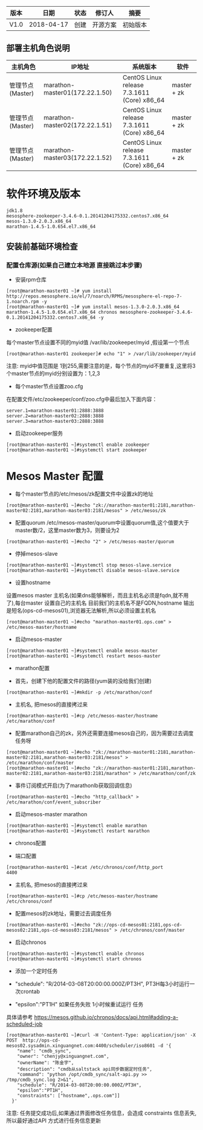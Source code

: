 | 版本   |   日期   |   状态  | 修订人    |    摘要   |
| ------ | ----- | ----- | ------- | ------ |
| V1.0  | 2018-04-17  | 创建  |  开源方案   |    初始版本  |


## 部署主机角色说明

| 主机角色 | IP地址 |   系统版本 |  软件 |
| ------    | ------  |   ------  | ------ |
| 管理节点(Master)  | marathon-master01(172.22.1.50) | CentOS Linux release 7.3.1611 (Core) x86_64  | master + zk | 
| 管理节点(Master)  | marathon-master02(172.22.1.51) | CentOS Linux release 7.3.1611 (Core) x86_64  | master + zk | 
| 管理节点(Master)  | marathon-master03(172.22.1.52) | CentOS Linux release 7.3.1611 (Core) x86_64  | master + zk | 

# 软件环境及版本

```
jdk1.8
mesosphere-zookeeper-3.4.6-0.1.20141204175332.centos7.x86_64
mesos-1.3.0-2.0.3.x86_64
marathon-1.4.5-1.0.654.el7.x86_64
```

## 安装前基础环境检查
### 配置仓库源(如果自己建立本地源 直接跳过本步骤)

- 安装rpm仓库

```
[root@marathon-master01 ~]# yum install  http://repos.mesosphere.io/el/7/noarch/RPMS/mesosphere-el-repo-7-1.noarch.rpm -y
[root@marathon-master01 ~]# yum install mesos-1.3.0-2.0.3.x86_64 marathon-1.4.5-1.0.654.el7.x86_64 chronos mesosphere-zookeeper-3.4.6-0.1.20141204175332.centos7.x86_64 -y
```

- zookeeper配置

每个master节点设置不同的myid值 /var/lib/zookeeper/myid ,假设第一个节点 

```
[root@marathon-master01 zookeeper]# echo "1" > /var/lib/zookeeper/myid
```

注意: myid中值范围是 1到255,需要注意的是，每个节点的myid不要重复,这里将3个master节点的myid分别设置为：1,2,3


- 每个master节点设置zoo.cfg

在配置文件/etc/zookeeper/conf/zoo.cfg中最后加入下面内容： 
```
server.1=marathon-master01:2888:3888
server.2=marathon-master02:2888:3888
server.3=marathon-master03:2888:3888
```

- 启动zookeeper服务 

```
[root@marathon-master01 ~]#systemctl enable zookeeper
[root@marathon-master01 ~]#systemctl start zookeeper
```

# Mesos Master 配置

- 每个master节点的/etc/mesos/zk配置文件中设置zk的地址

```
[root@marathon-master01 ~]#echo "zk://marathon-master01:2181,marathon-master02:2181,marathon-master03:2181/mesos" > /etc/mesos/zk
```

- 配置quorum
/etc/mesos-master/quorum中设置quorum值,这个值要大于master数/2，这里master数为3，则要设为2 
```
[root@marathon-master01 ~]#echo "2" > /etc/mesos-master/quorum
```


- 停掉mesos-slave

```
[root@marathon-master01 ~]#systemctl stop mesos-slave.service
[root@marathon-master01 ~]#systemctl disable mesos-slave.service
```

- 设置hostname

设置mesos master 主机名(如果dns能够解析，而且主机名必须是fqdn,就不用了),每台master 设置自己的主机名
目前我们的主机名不是FQDN,hostname 输出是短名(ops-cd-mesos01),浏览器无法解析,所以必须设置主机名 
```
[root@marathon-master01 ~]#echo "marathon-master01.ops.com" > /etc/mesos-master/hostname
```

- 启动mesos-master 

```
[root@marathon-master01 ~]#systemctl enable mesos-master
[root@marathon-master01 ~]#systemctl restart mesos-master
```

- marathon配置

- 首先，创建下他的配置文件的路径(yum装的没给我们创建) 

```
[root@marathon-master01 ~]#mkdir -p /etc/marathon/conf
```

- 主机名, 把mesos的直接拷过来 

```
[root@marathon-master01 ~]#cp /etc/mesos-master/hostname /etc/marathon/conf
```  

- 配置marathon自己的zk，另外还需要连接mesos自己的，因为需要过去调度任务呀

```
[root@marathon-master01 ~]#echo "zk://marathon-master01:2181,marathon-master02:2181,marathon-master03:2181/mesos" > /etc/marathon/conf/master
[root@marathon-master01 ~]#echo "zk://marathon-master01:2181,marathon-master02:2181,marathon-master03:2181/marathon" > /etc/marathon/conf/zk
```  

- 事件订阅模式开启(为了marathonlb获取回调信息)

```
[root@marathon-master01 ~]#echo "http_callback" > /etc/marathon/conf/event_subscriber
```   

- 启动mesos-master marathon   

```
[root@marathon-master01 ~]#systemctl enable marathon
[root@marathon-master01 ~]#systemctl restart marathon
``` 

- chronos配置

- 端口配置

```
[root@marathon-master01 ~]#cat /etc/chronos/conf/http_port
4400
```

- 主机名, 把mesos的直接拷过来

```
[root@marathon-master01 ~]#cp /etc/mesos-master/hostname /etc/chronos/conf
```

- 配置mesos的zk地址，需要过去调度任务

```
[root@marathon-master01 ~]#echo "zk://ops-cd-mesos01:2181,ops-cd-mesos02:2181,ops-cd-mesos03:2181/mesos" > /etc/chronos/conf/master
```

- 启动chronos

```
[root@marathon-master01 ~]#systemctl enable chronos
[root@marathon-master01 ~]#systemctl start chronos
```

- 添加一个定时任务 

- "schedule": "R/2014-03-08T20:00:00.000Z/PT3H", PT3H每3小时运行一次crontab 

- "epsilon":"PT1H" 如果任务失败 1小时候重试运行 任务 

具体请参考 https://mesos.github.io/chronos/docs/api.html#adding-a-scheduled-job

```
[root@marathon-master01 ~]#curl -H 'Content-Type: application/json' -X POST  http://ops-cd-mesos02.sysadmin.xinguangnet.com:4400/scheduler/iso8601 -d '{
    "name": "cmdb_sync",
    "owner": "chenjy@xinguangnet.com",
    "ownerName": "陈金宇",
    "description": "cmdb从saltstack api同步数据定时任务",
    "command": "python /opt/cmdb_sync/salt-api.py >> /tmp/cmdb_sync.log 2>&1",
    "schedule": "R/2014-03-08T20:00:00.000Z/PT3H",
    "epsilon":"PT1H",
    "constraints": ["hostname",.ops.com"]]
  }'
```

注意: 任务提交成功后,如果通过界面修改任务信息，会造成 constraints 信息丢失,所以最好通过API 方式进行任务信息更新
